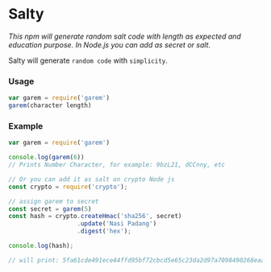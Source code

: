 # Salty

*This npm will generate random salt code with length as expected and education purpose. In Node.js you can add as secret or salt.*

Salty will generate `random code` with `simplicity`.

### Usage
```javascript
var garem = require('garem')
garem(character length)
```
### Example
```javascript
var garem = require('garem')

console.log(garem(6))
// Prints Number Character, for example: 9bzL21, dCCnny, etc

// Or you can add it as salt on crypto Node js
const crypto = require('crypto');

// assign garem to secret
const secret = garem(5)
const hash = crypto.createHmac('sha256', secret)
                   .update('Nasi Padang')
                   .digest('hex');

console.log(hash);

// will print: 5fa61cde491ece44ffd95bf72cbcd5e65c23da2d97a7098490268eaa04df38e1

```
